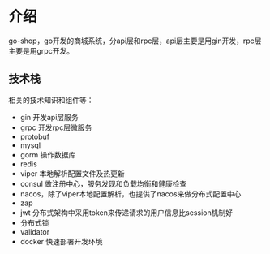 # 介绍
go-shop，go开发的商城系统，分api层和rpc层，api层主要是用gin开发，rpc层主要是用grpc开发。
## 技术栈
相关的技术知识和组件等：
- gin 开发api层服务
- grpc 开发rpc层微服务
- protobuf
- mysql
- gorm 操作数据库
- redis
- viper 本地解析配置文件及热更新
- consul 做注册中心，服务发现和负载均衡和健康检查
- nacos，除了viper本地配置解析，也提供了nacos来做分布式配置中心
- zap
- jwt 分布式架构中采用token来传递请求的用户信息比session机制好
- 分布式锁
- validator
- docker 快速部署开发环境


